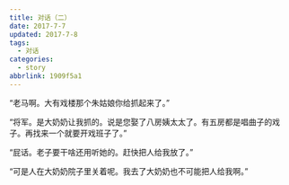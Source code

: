 ```yaml
---
title: 对话（二）
date: 2017-7-7
updated: 2017-7-8
tags:
  - 对话
categories:
  - story
abbrlink: 1909f5a1
---
```


“老马啊。大有戏楼那个朱姑娘你给抓起来了。” 

“将军。是大奶奶让我抓的。说是您娶了八房姨太太了。有五房都是唱曲子的戏子。再找来一个就要开戏班子了。” 

“屁话。老子要干啥还用听她的。赶快把人给我放了。” 

“可是人在大奶奶院子里关着呢。我去了大奶奶也不可能把人给我啊。”

